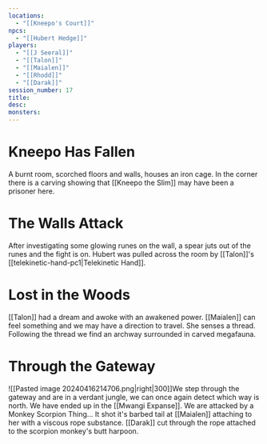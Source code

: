 ```yaml
---
locations:
  - "[[Kneepo's Court]]"
npcs:
  - "[[Hubert Hedge]]"
players:
  - "[[J Seeral]]"
  - "[[Talon]]"
  - "[[Maialen]]"
  - "[[Rhodd]]"
  - "[[Darak]]"
session_number: 17
title: 
desc: 
monsters:
---
```

# Kneepo Has Fallen
A burnt room, scorched floors and walls, houses an iron cage.  In the corner there is a carving showing that [[Kneepo the Slim]] may have been a prisoner here.

# The Walls Attack
After investigating some glowing runes on the wall, a spear juts out of the runes and the fight is on.  Hubert was pulled across the room by [[Talon]]'s [[telekinetic-hand-pc1|Telekinetic Hand]].

# Lost in the Woods
[[Talon]] had a dream and awoke with an awakened power. [[Maialen]] can feel something and we may have a direction to travel.  She senses a thread.  Following the thread we find an archway surrounded in carved megafauna.

# Through the Gateway
![[Pasted image 20240416214706.png|right|300]]We step through the gateway and are in a verdant jungle, we can once again detect which way is north.  We have ended up in the [[Mwangi Expanse]].  We are attacked by a Monkey Scorpion Thing... It shot it's barbed tail at [[Maialen]] attaching to her with a viscous rope substance.  [[Darak]] cut through the rope attached to the scorpion monkey's butt harpoon.
